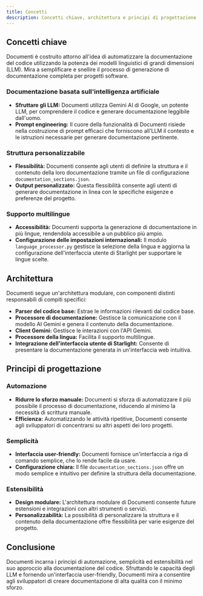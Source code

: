 ```yaml
---
title: Concetti
description: Concetti chiave, architettura e principi di progettazione del progetto Documenti.
---
```


## Concetti chiave

Documenti è costruito attorno all'idea di automatizzare la documentazione del codice utilizzando la potenza dei modelli linguistici di grandi dimensioni (LLM). Mira a semplificare e snellire il processo di generazione di documentazione completa per progetti software.

### Documentazione basata sull'intelligenza artificiale

- **Sfruttare gli LLM:** Documenti utilizza Gemini AI di Google, un potente LLM, per comprendere il codice e generare documentazione leggibile dall'uomo.
- **Prompt engineering:** Il cuore della funzionalità di Documenti risiede nella costruzione di prompt efficaci che forniscono all'LLM il contesto e le istruzioni necessarie per generare documentazione pertinente.

### Struttura personalizzabile

- **Flessibilità:** Documenti consente agli utenti di definire la struttura e il contenuto della loro documentazione tramite un file di configurazione `documentation_sections.json`.
- **Output personalizzato:** Questa flessibilità consente agli utenti di generare documentazione in linea con le specifiche esigenze e preferenze del progetto.

### Supporto multilingue

- **Accessibilità:** Documenti supporta la generazione di documentazione in più lingue, rendendola accessibile a un pubblico più ampio.
- **Configurazione delle impostazioni internazionali:** Il modulo `language_processor.py` gestisce la selezione della lingua e aggiorna la configurazione dell'interfaccia utente di Starlight per supportare le lingue scelte.

## Architettura

Documenti segue un'architettura modulare, con componenti distinti responsabili di compiti specifici:

- **Parser del codice base:** Estrae le informazioni rilevanti dal codice base.
- **Processore di documentazione:** Gestisce la comunicazione con il modello AI Gemini e genera il contenuto della documentazione.
- **Client Gemini:** Gestisce le interazioni con l'API Gemini.
- **Processore della lingua:** Facilita il supporto multilingue.
- **Integrazione dell'interfaccia utente di Starlight:** Consente di presentare la documentazione generata in un'interfaccia web intuitiva.

## Principi di progettazione

### Automazione

- **Ridurre lo sforzo manuale:** Documenti si sforza di automatizzare il più possibile il processo di documentazione, riducendo al minimo la necessità di scrittura manuale.
- **Efficienza:** Automatizzando le attività ripetitive, Documenti consente agli sviluppatori di concentrarsi su altri aspetti dei loro progetti.

### Semplicità

- **Interfaccia user-friendly:** Documenti fornisce un'interfaccia a riga di comando semplice, che lo rende facile da usare.
- **Configurazione chiara:** Il file `documentation_sections.json` offre un modo semplice e intuitivo per definire la struttura della documentazione.

### Estensibilità

- **Design modulare:** L'architettura modulare di Documenti consente future estensioni e integrazioni con altri strumenti o servizi.
- **Personalizzabilità:** La possibilità di personalizzare la struttura e il contenuto della documentazione offre flessibilità per varie esigenze del progetto.

## Conclusione

Documenti incarna i principi di automazione, semplicità ed estensibilità nel suo approccio alla documentazione del codice. Sfruttando le capacità degli LLM e fornendo un'interfaccia user-friendly, Documenti mira a consentire agli sviluppatori di creare documentazione di alta qualità con il minimo sforzo.




